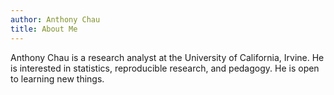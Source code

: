 ```yaml
---
author: Anthony Chau
title: About Me
---
```


Anthony Chau is a research analyst at the University of California, Irvine. He is interested in statistics, reproducible research, and pedagogy. He is open to learning new things. 